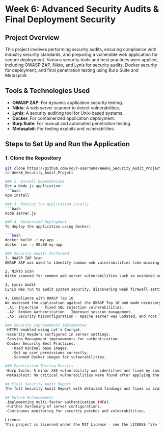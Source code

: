 # Week 6: Advanced Security Audits & Final Deployment Security

## Project Overview
This project involves performing security audits, ensuring compliance with industry security standards, and preparing a vulnerable web application for secure deployment. Various security tools and best practices were applied, including OWASP ZAP, Nikto, and Lynis for security audits, Docker security for deployment, and final penetration testing using Burp Suite and Metasploit.

## Tools & Technologies Used
- **OWASP ZAP**: For dynamic application security testing.
- **Nikto**: A web server scanner to detect vulnerabilities.
- **Lynis**: A security auditing tool for Unix-based systems.
- **Docker**: For containerized application deployment.
- **Burp Suite**: For manual and automated penetration testing.
- **Metasploit**: For testing exploits and vulnerabilities.

## Steps to Set Up and Run the Application

### 1. Clone the Repository
```bash
git clone https://github.com/your-username/Week6_Security_Audit_Project.git
cd Week6_Security_Audit_Project

### 2. Install Dependencies
For a Node.js application:
```bash
npm install

### 3. Running the Application Locally
```bash
node server.js

### 4. Dockerized Deployment
To deploy the application using Docker:

```bash
docker build -t my-app .
docker run -p 80:80 my-app

### Security Audits Performed
1. OWASP ZAP Scan
OWASP ZAP was used to identify common web vulnerabilities like missing security headers, XSS issues, and weak session management.

2. Nikto Scan
Nikto scanned for common web server vulnerabilities such as outdated software and directory listing enabled.

3. Lynis Audit
Lynis was run to audit system security, discovering weak firewall settings and SSH configuration issues.

4. Compliance with OWASP Top 10
We assessed the application against the OWASP Top 10 and made necessary fixes:
..A1: Injection - Fixed SQL Injection vulnerabilities.
..A2: Broken Authentication - Improved session management.
..A5: Security Misconfiguration - Apache server was updated, and root login for SSH was disabled.

### Security Improvements Implemented
-HTTPS enabled using Let’s Encrypt.
-Security Headers configured in server settings.
-Session Management improvements for authentication.
-Docker Security Best Practices:
   -Used minimal base images.
   -Set up user permissions correctly.
   -Scanned Docker images for vulnerabilities.

### Penetration Testing Results
-Burp Suite: A minor XSS vulnerability was identified and fixed by sanitizing user input.
-Metasploit: No critical vulnerabilities were found after applying the necessary security patches.

## Final Security Audit Report
The full Security Audit Report with detailed findings and fixes is available here.

## Future Enhancements
-Implementing multi-factor authentication (MFA).
-Further hardening of server configurations.
-Continuous monitoring for security patches and vulnerabilities.

License
This project is licensed under the MIT License - see the LICENSE file for details.









